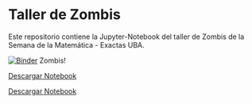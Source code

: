 # Taller de Zombis
Este repositorio contiene la Jupyter-Notebook del taller de Zombis de la Semana de la Matemática - Exactas UBA. 

[![Binder](https://mybinder.org/badge_logo.svg)](https://mybinder.org/v2/gh/iojea/zombis-python/HEAD?labpath=Humanos_vs_Zombis.ipynb) Zombis!

[Descargar Notebook](https://github.com/iojea/zombis-python/blob/d47e98a4d87a1cc60b1ba6be3d44048bafe9c94c/Humanos_vs_Zombis.ipynb "download")

<a id="raw-url" href="https://raw.githubusercontent.com/iojea/zombis-python/master/Humanos_vs_Zombis.ipynb">Descargar Notebook</a>
